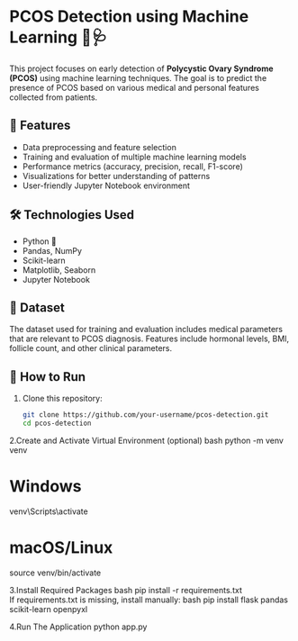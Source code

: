 # PCOS Detection using Machine Learning 🧬🩺

This project focuses on early detection of **Polycystic Ovary Syndrome (PCOS)** using machine learning techniques. The goal is to predict the presence of PCOS based on various medical and personal features collected from patients.

## 📌 Features

- Data preprocessing and feature selection
- Training and evaluation of multiple machine learning models
- Performance metrics (accuracy, precision, recall, F1-score)
- Visualizations for better understanding of patterns
- User-friendly Jupyter Notebook environment

## 🛠️ Technologies Used

- Python 🐍
- Pandas, NumPy
- Scikit-learn
- Matplotlib, Seaborn
- Jupyter Notebook

## 📁 Dataset

The dataset used for training and evaluation includes medical parameters that are relevant to PCOS diagnosis. Features include hormonal levels, BMI, follicle count, and other clinical parameters.

## 🚀 How to Run

1. Clone this repository:
   ```bash
   git clone https://github.com/your-username/pcos-detection.git
   cd pcos-detection
   
2.Create and Activate Virtual Environment (optional)
   bash
   python -m venv venv
   # Windows
   venv\\Scripts\\activate
   # macOS/Linux
   source venv/bin/activate
   
3.Install Required Packages
   bash
   pip install -r requirements.txt   
   If requirements.txt is missing, install manually:
   bash
   pip install flask pandas scikit-learn openpyxl
   
4.Run The Application
   python app.py
   
